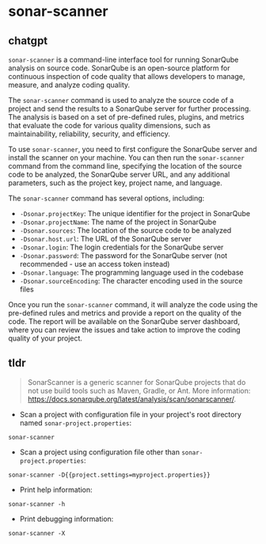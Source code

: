# sonar-scanner 
## chatgpt 
`sonar-scanner` is a command-line interface tool for running SonarQube analysis on source code. SonarQube is an open-source platform for continuous inspection of code quality that allows developers to manage, measure, and analyze coding quality.

The `sonar-scanner` command is used to analyze the source code of a project and send the results to a SonarQube server for further processing. The analysis is based on a set of pre-defined rules, plugins, and metrics that evaluate the code for various quality dimensions, such as maintainability, reliability, security, and efficiency.

To use `sonar-scanner`, you need to first configure the SonarQube server and install the scanner on your machine. You can then run the `sonar-scanner` command from the command line, specifying the location of the source code to be analyzed, the SonarQube server URL, and any additional parameters, such as the project key, project name, and language.

The `sonar-scanner` command has several options, including:

- `-Dsonar.projectKey`: The unique identifier for the project in SonarQube
- `-Dsonar.projectName`: The name of the project in SonarQube
- `-Dsonar.sources`: The location of the source code to be analyzed
- `-Dsonar.host.url`: The URL of the SonarQube server
- `-Dsonar.login`: The login credentials for the SonarQube server
- `-Dsonar.password`: The password for the SonarQube server (not recommended - use an access token instead)
- `-Dsonar.language`: The programming language used in the codebase
- `-Dsonar.sourceEncoding`: The character encoding used in the source files

Once you run the `sonar-scanner` command, it will analyze the code using the pre-defined rules and metrics and provide a report on the quality of the code. The report will be available on the SonarQube server dashboard, where you can review the issues and take action to improve the coding quality of your project. 

## tldr 
 
> SonarScanner is a generic scanner for SonarQube projects that do not use build tools such as Maven, Gradle, or Ant.
> More information: <https://docs.sonarqube.org/latest/analysis/scan/sonarscanner/>.

- Scan a project with configuration file in your project's root directory named `sonar-project.properties`:

`sonar-scanner`

- Scan a project using configuration file other than `sonar-project.properties`:

`sonar-scanner -D{{project.settings=myproject.properties}}`

- Print help information:

`sonar-scanner -h`

- Print debugging information:

`sonar-scanner -X`

